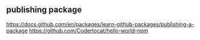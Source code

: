 

## publishing package
https://docs.github.com/en/packages/learn-github-packages/publishing-a-package
https://github.com/Codertocat/hello-world-npm


